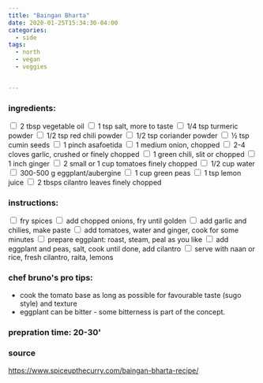 ```yaml
---
title: "Baingan Bharta"
date: 2020-01-25T15:34:30-04:00
categories:
  - side 
tags:
  - north
  - vegan
  - veggies


---
```


### ingredients:

<input type="checkbox"> 2 tbsp vegetable oil
<input type="checkbox"> 1 tsp salt, more to taste
<input type="checkbox"> 1/4 tsp turmeric powder
<input type="checkbox"> 1/2 tsp red chili powder
<input type="checkbox"> 1/2 tsp coriander powder
<input type="checkbox"> ½ tsp cumin seeds
<input type="checkbox"> 1 pinch asafoetida
<input type="checkbox"> 1 medium onion, chopped
<input type="checkbox"> 2-4 cloves garlic, crushed or finely chopped
<input type="checkbox"> 1 green chili, slit or chopped
<input type="checkbox"> 1 inch ginger
<input type="checkbox"> 2 small or 1 cup tomatoes finely chopped
<input type="checkbox"> 1/2 cup water
<input type="checkbox"> 300-500 g eggplant/aubergine
<input type="checkbox"> 1 cup green peas 
<input type="checkbox"> 1 tsp lemon juice
<input type="checkbox"> 2 tbsps cilantro leaves finely chopped




### instructions:
<input type="checkbox"> fry spices
<input type="checkbox"> add chopped onions, fry until golden
<input type="checkbox"> add garlic and chilies, make paste
<input type="checkbox"> add tomatoes, water and ginger, cook for some minutes
<input type="checkbox"> prepare eggplant: roast, steam, peal as you like
<input type="checkbox"> add eggplant and peas, salt, cook until done, add cilantro
<input type="checkbox"> serve with naan or rice, fresh cilantro, raita, lemons

### chef bruno's pro tips:

- cook the tomato base as long as possible for favourable taste (sugo style) and texture
- eggplant can be bitter - some bitterness is part of the concept. 

### prepration time: 20-30'

### source

https://www.spiceupthecurry.com/baingan-bharta-recipe/

